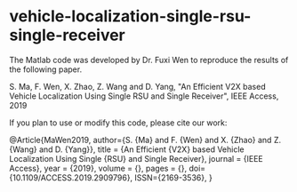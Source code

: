 # vehicle-localization-single-rsu-single-receiver
The Matlab code was developed by Dr. Fuxi Wen to reproduce the results of the following paper.

S. Ma, F. Wen, X. Zhao, Z. Wang and D. Yang, "An Efficient V2X based Vehicle Localization Using Single RSU and Single Receiver", IEEE Access, 2019

If you plan to use or modify this code, please cite our work:

@Article{MaWen2019, author={S. {Ma} and F. {Wen} and X. {Zhao} and Z. {Wang} and D. {Yang}}, title = {An Efficient {V2X} based Vehicle Localization Using Single {RSU} and Single Receiver}, journal = {IEEE Access}, year = {2019}, volume = {}, pages = {}, doi={10.1109/ACCESS.2019.2909796}, ISSN={2169-3536}, }
